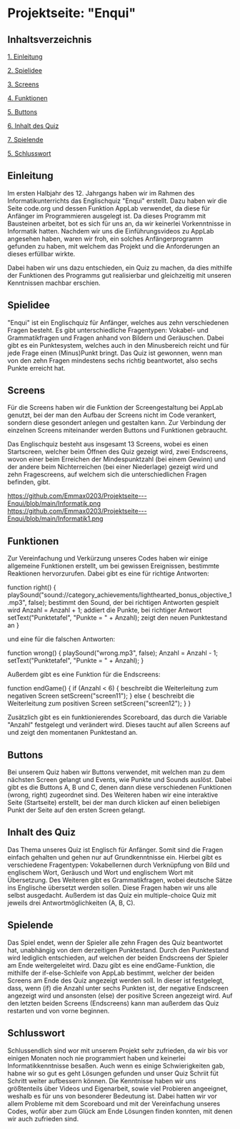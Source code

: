 # Projektseite: "Enqui"

## Inhaltsverzeichnis 

[1. Einleitung](#Einleitung)

[2. Spielidee](#Spielidee)

[3. Screens](#Screens)

[4. Funktionen](#Funktionen)

[5. Buttons](#Buttons)

[6. Inhalt des Quiz](#Inhalt)

[7. Spielende](#Spielende)

[5. Schlusswort](#Schlusswort)

## Einleitung<a name="Einleitung"></a>

Im ersten Halbjahr des 12. Jahrgangs haben wir im Rahmen des Informatikunterrichts das Englischquiz "Enqui" erstellt. Dazu haben wir die Seite code.org und dessen Funktion AppLab verwendet, da diese für Anfänger im Programmieren ausgelegt ist. Da dieses Programm mit Bausteinen arbeitet, bot es sich für uns an, da wir keinerlei Vorkenntnisse in Informatik hatten. Nachdem wir uns die Einführungsvideos zu AppLab angesehen haben, waren wir froh, ein solches Anfängerprogramm gefunden zu haben, mit welchem das Projekt und die Anforderungen an dieses erfüllbar wirkte. 

Dabei haben wir uns dazu entschieden, ein Quiz zu machen, da dies mithilfe der Funktionen des Programms gut realisierbar und gleichzeitig mit unseren Kenntnissen machbar erschien. 

## Spielidee<a name="Spielidee"></a>

"Enqui" ist ein Englischquiz für Anfänger, welches aus zehn verschiedenen Fragen besteht. Es gibt unterschiedliche Fragentypen: Vokabel- und Grammatikfragen und Fragen anhand von Bildern und Geräuschen. Dabei gibt es ein Punktesystem, welches auch in den Minusbereich reicht und für jede Frage einen (Minus)Punkt bringt. Das Quiz ist gewonnen, wenn man von den zehn Fragen mindestens sechs richtig beantwortet, also sechs Punkte erreicht hat.

## Screens<a name="Screens"></a>

Für die Screens haben wir die Funktion der Screengestaltung bei AppLab genutzt, bei der man den Aufbau der Screens nicht im Code verankert, sondern diese gesondert anlegen und gestalten kann. Zur Verbindung der einzelnen Screens miteinander werden Buttons und Funktionen gebraucht. 

Das Englischquiz besteht aus insgesamt 13 Screens, wobei es einen Startscreen, welcher beim Öffnen des Quiz gezeigt wird, zwei Endscreens, wovon einer beim Erreichen der Mindespunktzahl (bei einem Gewinn) und der andere beim Nichterreichen (bei einer Niederlage) gezeigt wird und zehn Fragescreens, auf welchem sich die unterschiedlichen Fragen befinden, gibt.  

https://github.com/Emmax0203/Projektseite---Enqui/blob/main/Informatik.png
https://github.com/Emmax0203/Projektseite---Enqui/blob/main/Informatik1.png

## Funktionen<a name="Funktionen"></a>
Zur Vereinfachung und Verkürzung unseres Codes haben wir einige allgemeine Funktionen erstellt, um bei gewissen Ereignissen, bestimmte Reaktionen hervorzurufen. Dabei gibt es eine für richtige Antworten:

function right() {
 playSound("sound://category_achievements/lighthearted_bonus_objective_1.mp3", false);          bestimmt den Sound, der bei richtigen Antworten gespielt wird
  Anzahl = Anzahl + 1;                                                                          addiert die Punkte, bei richtiger Antwort
  setText("Punktetafel", "Punkte = " + Anzahl);                                                 zeigt den neuen Punktestand an
  }
  
  und eine für die falschen Antworten:
  
  function wrong() {
  playSound("wrong.mp3", false);
  Anzahl = Anzahl - 1;
  setText("Punktetafel", "Punkte = " + Anzahl);
  }
  
  Außerdem gibt es eine Funktion für die Endscreens:
  
function endGame() {
  if (Anzahl < 6) {                                                                             beschreibt die Weiterleitung zum negativen Screen
    setScreen("screen11");
  } else {                                                                                      beschreibt die Weiterleitung zum positiven Screen
    setScreen("screen12");
  }
}

Zusätzlich gibt es ein funktionierendes Scoreboard, das durch die Variable "Anzahl" festgelegt und verändert wird. Dieses taucht auf allen Screens auf und zeigt den momentanen Punktestand an. 

## Buttons<a name="Buttons"></a>

Bei unserem Quiz haben wir Buttons verwendet, mit welchen man zu dem nächsten Screen gelangt und Events, wie Punkte und Sounds auslöst. Dabei gibt es die Buttons A, B und C, denen dann diese verschiedenen Funktionen (wrong, right) zugeordnet sind. Des Weiteren haben wir eine interaktive Seite (Startseite) erstellt, bei der man durch klicken auf einen beliebigen Punkt der Seite auf den ersten Screen gelangt.  

## Inhalt des Quiz<a name="Inhalt"></a>

Das Thema unseres Quiz ist Englisch für Anfänger. Somit sind die Fragen einfach gehalten und gehen nur auf Grundkenntnisse ein. Hierbei gibt es verschiedene Fragentypen: Vokabellernen durch Verknüpfung von Bild und englischem Wort, Geräusch und Wort und englischem Wort mit Übersetzung. Des Weiteren gibt es Grammatikfragen, wobei deutsche Sätze ins Englische übersetzt werden sollen. Diese Fragen haben wir uns alle selbst ausgedacht. Außerdem ist das Quiz ein multiple-choice Quiz mit jeweils drei Antwortmöglichkeiten (A, B, C).  

## Spielende<a name="Spielende"></a>
Das Spiel endet, wenn der Spieler alle zehn Fragen des Quiz beantwortet hat, unabhängig von dem derzeitigen Punktestand. Durch den Punktestand wird lediglich entschieden, auf welchen der beiden Endscreens der Spieler am Ende weitergeleitet wird. 
Dazu gibt es eine endGame-Funktion, die mithilfe der if-else-Schleife von AppLab bestimmt, welcher der beiden Screens am Ende des Quiz angezeigt werden soll. In dieser ist festgelegt, dass, wenn (if) die Anzahl unter sechs Punkten ist, der negative Endscreen angezeigt wird und ansonsten (else) der positive Screen angezeigt wird. Auf den letzten beiden Screens (Endscreens) kann man außerdem das Quiz restarten und von vorne beginnen. 

## Schlusswort<a name="Schlusswort"></a>
Schlussendlich sind wor mit unserem Projekt sehr zufrieden, da wir bis vor einigen Monaten noch nie programmiert haben und keinerlei Informatikkenntnisse besaßen. Auch wenn es einige Schwierigkeiten gab, habne wir so gut es geht Lösungen gefunden und unser Quiz Schriit füt Schritt weiter aufbessern können. Die Kenntnisse haben wir uns größtenteils über Videos und Eigenarbeit, sowie viel Probieren angeeignet, weshalb es für uns von besonderer Bedeutung ist. Dabei hatten wir vor allem Probleme mit dem Scoreboard und mit der Vereinfachung unseres Codes, wofür aber zum Glück am Ende Lösungen finden konnten, mit denen wir auch zufrieden sind. 
